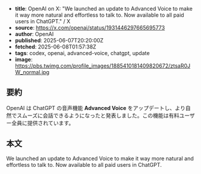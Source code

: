 <!-- metadata -->

- **title**: OpenAI on X: "We launched an update to Advanced Voice to make it way more natural and effortless to talk to. Now available to all paid users in ChatGPT." / X
- **source**: https://x.com/openai/status/1931446297665695773
- **author**: OpenAI
- **published**: 2025-06-07T20:20:00Z
- **fetched**: 2025-06-08T01:57:38Z
- **tags**: codex, openai, advanced-voice, chatgpt, update
- **image**: https://pbs.twimg.com/profile_images/1885410181409820672/ztsaR0JW_normal.jpg

## 要約

OpenAI は ChatGPT の音声機能 **Advanced Voice** をアップデートし、より自然でスムーズに会話できるようになったと発表しました。この機能は有料ユーザー全員に提供されています。

## 本文

We launched an update to Advanced Voice to make it way more natural and effortless to talk to. Now available to all paid users in ChatGPT.
